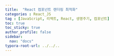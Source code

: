```yaml
---
title:  "React 컴포넌트 렌더링 최적화"
categories : React_JS
tag : [JavaScript, 리액트, React, 생명주기, 컴포넌트]
toc: true
toc_sticky: true
author_profile: false
sidebar:
  nav: "docs"
typora-root-url: ../../..
---
```



